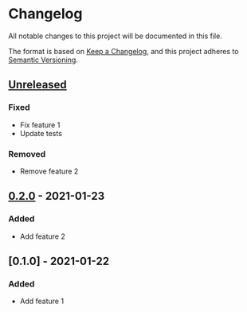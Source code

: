 # Changelog

All notable changes to this project will be documented in this file.

The format is based on [Keep a Changelog](https://keepachangelog.com/en/1.0.0/),
and this project adheres to [Semantic Versioning](https://semver.org/spec/v2.0.0.html).

## [Unreleased]

### Fixed

- Fix feature 1
- Update tests

### Removed

- Remove feature 2

## [0.2.0] - 2021-01-23

### Added

- Add feature 2

## [0.1.0] - 2021-01-22

### Added

- Add feature 1

[unreleased]: https://github.com/orhun/git-cliff/compare/v0.2.0..HEAD
[0.2.0]: https://github.com/orhun/git-cliff/compare/v0.1.0..v0.2.0

<!-- generated by git-cliff -->
